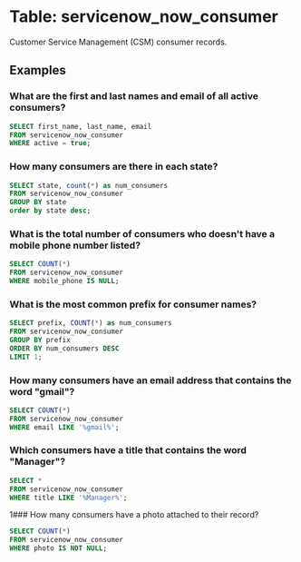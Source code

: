 # Table: servicenow_now_consumer

Customer Service Management (CSM) consumer records.

## Examples

### What are the first and last names and email of all active consumers?
```sql
SELECT first_name, last_name, email
FROM servicenow_now_consumer
WHERE active = true;
```

### How many consumers are there in each state?
```sql
SELECT state, count(*) as num_consumers
FROM servicenow_now_consumer
GROUP BY state
order by state desc;
```

### What is the total number of consumers who doesn't have a mobile phone number listed?
```sql
SELECT COUNT(*)
FROM servicenow_now_consumer
WHERE mobile_phone IS NULL;
```

### What is the most common prefix for consumer names?
```sql
SELECT prefix, COUNT(*) as num_consumers
FROM servicenow_now_consumer
GROUP BY prefix
ORDER BY num_consumers DESC
LIMIT 1;
```

### How many consumers have an email address that contains the word "gmail"?
```sql
SELECT COUNT(*)
FROM servicenow_now_consumer
WHERE email LIKE '%gmail%';
```

### Which consumers have a title that contains the word "Manager"?
```sql
SELECT *
FROM servicenow_now_consumer
WHERE title LIKE '%Manager%';
```

1### How many consumers have a photo attached to their record?
```sql
SELECT COUNT(*)
FROM servicenow_now_consumer
WHERE photo IS NOT NULL;
```
